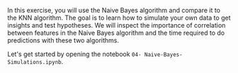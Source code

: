 In this exercise, you will use the Naive Bayes algorithm and compare it to the KNN algorithm.
The goal is to learn how to simulate your own data to get insights and test hypotheses.
We will inspect the importance of correlation between features in the Naive Bayes algorithm and the time required to do predictions with these two algorithms.

Let's get started by opening the notebook `04- Naive-Bayes-Simulations.ipynb`.
